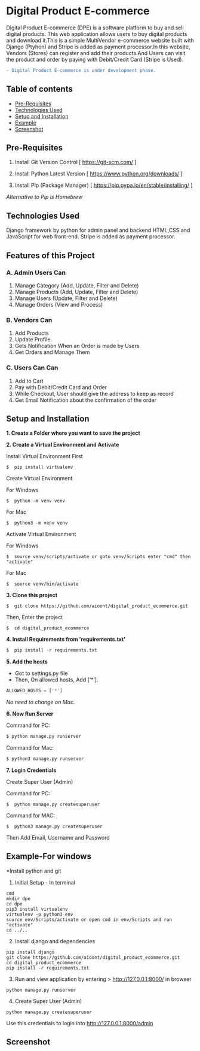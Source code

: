 # Digital Product E-commerce

Digital Product E-commerce (DPE) is a software platform to buy and sell digital products. This web application allows users to buy digital products and download it.This is a simple MultiVendor e-commerce website built with Django (Ptyhon) and Stripe is added as payment processor.In this website, Vendors (Stores) can register and add their products.And Users can visit the product and order by paying with Debit/Credit Card (Stripe is Used).

```diff
- Digital Product E-commerce is under development phase.
```

## Table of contents
* [Pre-Requisites](#Pre-Requisites)
* [Technologies Used](#Technologies-Used)
* [Setup and Installation](#Setup-and-Installation)
* [Example](#Example-For-windows)
* [Screenshot](#Screenshot)

## Pre-Requisites
1. Install Git Version Control
[ https://git-scm.com/ ]

2. Install Python Latest Version
[ https://www.python.org/downloads/ ]

3. Install Pip (Package Manager)
[ https://pip.pypa.io/en/stable/installing/ ]

*Alternative to Pip is Homebrew*

## Technologies Used
Django framework by python for admin panel and backend HTML,CSS and JavaScript for web front-end. Stripe is added as payment processor.

## Features of this Project

### A. Admin Users Can
1. Manage Category (Add, Update, Filter and Delete)
2. Manage Products (Add, Update, Filter and Delete)
3. Manage Users (Update, Filter and Delete)
4. Manage Orders (View and Process)

### B. Vendors Can
1. Add Products
2. Update Profile
3. Gets Notification When an Order is made by Users
4. Get Orders and Manage Them

### C.  Users Can Can
1. Add to Cart
2. Pay with Debit/Credit Card and Order
3. While Checkout, User should give the address to keep as record
4. Get Email Notification about the confirmation of the order

## Setup and Installation

**1. Create a Folder where you want to save the project**

**2. Create a Virtual Environment and Activate**

Install Virtual Environment First
```
$  pip install virtualenv
```

Create Virtual Environment

For Windows
```
$  python -m venv venv
```
For Mac
```
$  python3 -m venv venv
```

Activate Virtual Environment

For Windows
```
$  source venv/scripts/activate or goto venv/Scripts enter "cmd" then "activate"
```

For Mac
```
$  source venv/bin/activate
```

**3. Clone this project**
```
$  git clone https://github.com/aioont/digital_product_ecommerce.git
```

Then, Enter the project
```
$  cd digital_product_ecommerce
```

**4. Install Requirements from 'requirements.txt'**
```python
$  pip install -r requirements.txt
```

**5. Add the hosts**

- Got to settings.py file 
- Then, On allowed hosts, Add [‘*’]. 
```python
ALLOWED_HOSTS = ['*']
```
*No need to change on Mac.*


**6. Now Run Server**

Command for PC:
```python
$ python manage.py runserver
```

Command for Mac:
```python
$ python3 manage.py runserver
```

**7. Login Credentials**

Create Super User (Admin)

Command for PC:
```
$  python manage.py createsuperuser
```

Command for MAC:
```
$  python3 manage.py createsuperuser
```
Then Add Email, Username and Password

## Example-For windows

 *Install python and git

1. Initial Setup - In terminal
```
cmd
mkdir dpe
cd dpe
pip3 install virtualenv
virtualenv -p python3 env
source env/Scripts/activate or open cmd in env/Scripts and run "activate"
cd ../..
```
2. Install django and dependencies
```
pip install django
git clone https://github.com/aioont/digital_product_ecommerce.git
cd digital_product_ecommerce
pip install -r requirements.txt
```
3. Run and view application by entering > http://127.0.0.1:8000/ in browser
```
python manage.py runserver
```
4. Create Super User (Admin)
```
python manage.py createsuperuser
```
Use this credentials to login into http://127.0.0.1:8000/admin

## Screenshot

